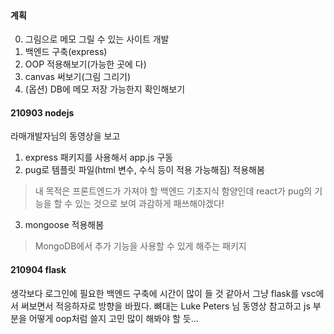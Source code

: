 #### 계획
0. 그림으로 메모 그릴 수 있는 사이트 개발
1. 백엔드 구축(express)
2. OOP 적용해보기(가능한 곳에 다)
3. canvas 써보기(그림 그리기)
4. (옵션) DB에 메모 저장 가능한지 확인해보기

#### 210903 nodejs
라매개발자님의 동영상을 보고 
1. express 패키지를 사용해서 app.js 구동
2. pug로 템플릿 파일(html 변수, 수식 등이 적용 가능해짐) 적용해봄
> 내 목적은 프론트엔드가 가져야 할 백엔드 기초지식 함양인데 react가 pug의 기능을 할 수 있는 것으로 보여 과감하게 패쓰해야겠다!
3. mongoose 적용해봄
> MongoDB에서 추가 기능을 사용할 수 있게 해주는 패키지

#### 210904 flask
생각보다 로그인에 필요한 백엔드 구축에 시간이 많이 들 것 같아서 그냥 flask를 vsc에서 써보면서 적응하자로 방향을 바꿨다.
뼈대는 Luke Peters 님 동영상 참고하고 js 부분을 어떻게 oop처럼 쓸지 고민 많이 해봐야 할 듯...